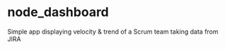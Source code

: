 node_dashboard
==============

Simple app displaying velocity &amp; trend of a Scrum team taking data from JIRA
